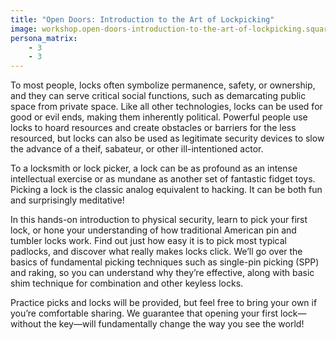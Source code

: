 ```yaml
---
title: "Open Doors: Introduction to the Art of Lockpicking"
image: workshop.open-doors-introduction-to-the-art-of-lockpicking.square.png
persona_matrix:
    - 3
    - 3
---
```


To most people, locks often symbolize permanence, safety, or ownership, and they can serve critical social functions, such as demarcating public space from private space. Like all other technologies, locks can be used for good or evil ends, making them inherently political. Powerful people use locks to hoard resources and create obstacles or barriers for the less resourced, but locks can also be used as legitimate security devices to slow the advance of a theif, sabateur, or other ill-intentioned actor.

To a locksmith or lock picker, a lock can be as profound as an intense intellectual exercise or as mundane as another set of fantastic fidget toys. Picking a lock is the classic analog equivalent to hacking. It can be both fun and surprisingly meditative!

In this hands-on introduction to physical security, learn to pick your first lock, or hone your understanding of how traditional American pin and tumbler locks work. Find out just how easy it is to pick most typical padlocks, and discover what really makes locks click. We&rsquo;ll go over the basics of fundamental picking techniques such as single-pin picking (SPP) and raking, so you can understand why they&rsquo;re effective, along with basic shim technique for combination and other keyless locks.

Practice picks and locks will be provided, but feel free to bring your own if you&rsquo;re comfortable sharing. We guarantee that opening your first lock&mdash;without the key&mdash;will fundamentally change the way you see the world!
